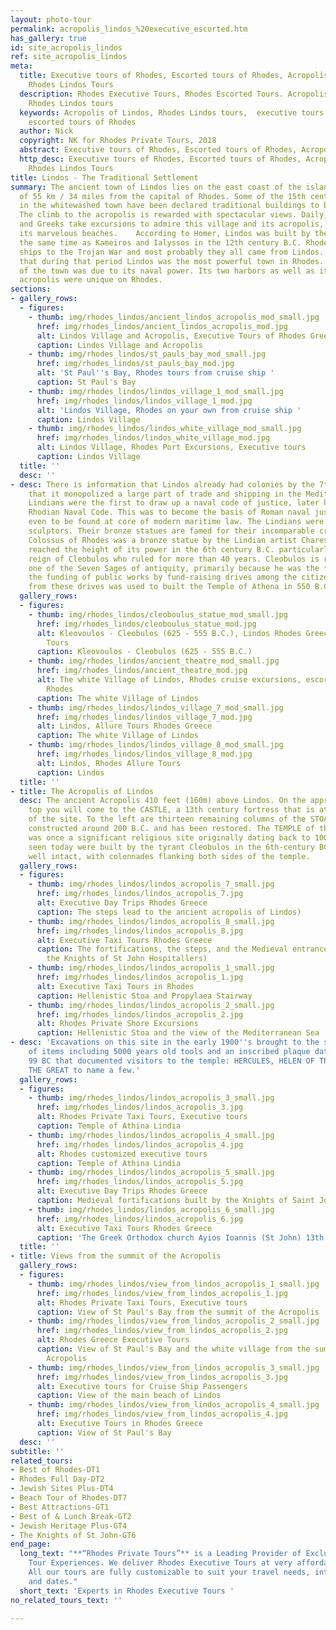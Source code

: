 ```yaml
---
layout: photo-tour
permalink: acropolis_lindos_%20executive_escorted.htm
has_gallery: true
id: site_acropolis_lindos
ref: site_acropolis_lindos
meta:
  title: Executive tours of Rhodes, Escorted tours of Rhodes, Acropolis of Lindos,
    Rhodes Lindos Tours
  description: Rhodes Executive Tours, Rhodes Escorted Tours. Acropolis of Lindos,
    Rhodes Lindos tours
  keywords: Acropolis of Lindos, Rhodes Lindos tours,  executive tours of Rhodes,
    escorted tours of Rhodes
  author: Nick
  copyright: NK for Rhodes Private Tours, 2018
  abstract: Executive tours of Rhodes, Escorted tours of Rhodes, Acropolis of Lindos
  http_desc: Executive tours of Rhodes, Escorted tours of Rhodes, Acropolis of Lindos,
    Rhodes Lindos Tours
title: Lindos - The Traditional Settlement
summary: The ancient town of Lindos lies on the east coast of the island at a distance
  of 55 km / 34 miles from the capital of Rhodes. Some of the 15th century structures
  in the whitewashed town have been declared traditional buildings to be preserved.
  The climb to the acropolis is rewarded with spectacular views. Daily, foreigners
  and Greeks take excursions to admire this village and its acropolis, and swim at
  its marvelous beaches.    According to Homer, Lindos was built by the Dorians at
  the same time as Kameiros and Ialyssos in the 12th century B.C. Rhodes sent nine
  ships to the Trojan War and most probably they all came from Lindos. This fact shows
  that during that period Lindos was the most powerful town in Rhodes. The development
  of the town was due to its naval power. Its two harbors as well as it impregnable
  acropolis were unique on Rhodes.
sections:
- gallery_rows:
  - figures:
    - thumb: img/rhodes_lindos/ancient_lindos_acropolis_mod_small.jpg
      href: img/rhodes_lindos/ancient_lindos_acropolis_mod.jpg
      alt: Lindos Village and Acropolis, Executive Tours of Rhodes Greece
      caption: Lindos Village and Acropolis
    - thumb: img/rhodes_lindos/st_pauls_bay_mod_small.jpg
      href: img/rhodes_lindos/st_pauls_bay_mod.jpg
      alt: 'St Paul''s Bay, Rhodes tours from cruise ship '
      caption: St Paul's Bay
    - thumb: img/rhodes_lindos/lindos_village_1_mod_small.jpg
      href: img/rhodes_lindos/lindos_village_1_mod.jpg
      alt: 'Lindos Village, Rhodes on your own from cruise ship '
      caption: Lindos Village
    - thumb: img/rhodes_lindos/lindos_white_village_mod_small.jpg
      href: img/rhodes_lindos/lindos_white_village_mod.jpg
      alt: Lindos Village, Rhodes Port Excursions, Executive tours
      caption: Lindos Village
  title: ''
  desc: ''
- desc: There is information that Lindos already had colonies by the 7th century and
    that it monopolized a large part of trade and shipping in the Mediterranean. The
    Lindians were the first to draw up a naval code of justice, later known as the
    Rhodian Naval Code. This was to become the basis of Roman naval justice and is
    even to be found at core of modern maritime law. The Lindians were also great
    sculptors. Their bronze statues are famed for their incomparable craft. The famous
    Colossus of Rhodes was a bronze statue by the Lindian artist Chares. The town
    reached the height of its power in the 6th century B.C. particularly during the
    reign of Cleobulos who ruled for more than 40 years. Cleobulos is regarded as
    one of the Seven Sages of antiquity, primarily because he was the first to support
    the funding of public works by fund-raising drives among the citizens. The money
    from these drives was used to built the Temple of Athena in 550 B.C.
  gallery_rows:
  - figures:
    - thumb: img/rhodes_lindos/cleoboulus_statue_mod_small.jpg
      href: img/rhodes_lindos/cleoboulus_statue_mod.jpg
      alt: Kleovoulos - Cleobulos (625 - 555 B.C.), Lindos Rhodes Greece Escorted
        Tours
      caption: Kleovoulos - Cleobulos (625 - 555 B.C.)
    - thumb: img/rhodes_lindos/ancient_theatre_mod_small.jpg
      href: img/rhodes_lindos/ancient_theatre_mod.jpg
      alt: The white Village of Lindos, Rhodes cruise excursions, escorted tours of
        Rhodes
      caption: The white Village of Lindos
    - thumb: img/rhodes_lindos/lindos_village_7_mod_small.jpg
      href: img/rhodes_lindos/lindos_village_7_mod.jpg
      alt: Lindos, Allure Tours Rhodes Greece
      caption: The white Village of Lindos
    - thumb: img/rhodes_lindos/lindos_village_8_mod_small.jpg
      href: img/rhodes_lindos/lindos_village_8_mod.jpg
      alt: Lindos, Rhodes Allure Tours
      caption: Lindos
  title: ''
- title: The Acropolis of Lindos
  desc: The ancient Acropolis 410 feet (160m) above Lindos. On the approach to the
    top you will come to the CASTLE, a 13th century fortress that is at the entrance
    of the site. To the left are thirteen remaining columns of the STOA which was
    constructed around 200 B.C. and has been restored. The TEMPLE of the LINDIAN ATHENA
    was once a significant religious site originally dating back to 100 BC. The remnants
    seen today were built by the tyrant Cleobulos in the 6th-century BC and are remarkably
    well intact, with colonnades flanking both sides of the temple.
  gallery_rows:
  - figures:
    - thumb: img/rhodes_lindos/lindos_acropolis_7_small.jpg
      href: img/rhodes_lindos/lindos_acropolis_7.jpg
      alt: Executive Day Trips Rhodes Greece
      caption: The steps lead to the ancient acropolis of Lindos)
    - thumb: img/rhodes_lindos/lindos_acropolis_8_small.jpg
      href: img/rhodes_lindos/lindos_acropolis_8.jpg
      alt: Executive Taxi Tours Rhodes Greece
      caption: The fortifications, the steps, and the Medieval entrance (built by
        the Knights of St John Hospitallers)
    - thumb: img/rhodes_lindos/lindos_acropolis_1_small.jpg
      href: img/rhodes_lindos/lindos_acropolis_1.jpg
      alt: Executive Taxi Tours in Rhodes
      caption: Hellenistic Stoa and Propylaea Stairway
    - thumb: img/rhodes_lindos/lindos_acropolis_2_small.jpg
      href: img/rhodes_lindos/lindos_acropolis_2.jpg
      alt: Rhodes Private Shore Excursions
      caption: Hellenistic Stoa and the view of the Mediterranean Sea
- desc: 'Excavations on this site in the early 1900''s brought to the surface a variety
    of items including 5000 years old tools and an inscribed plaque dating back to
    99 BC that documented visitors to the temple: HERCULES, HELEN OF TROY and ALEXANDER
    THE GREAT to name a few.'
  gallery_rows:
  - figures:
    - thumb: img/rhodes_lindos/lindos_acropolis_3_small.jpg
      href: img/rhodes_lindos/lindos_acropolis_3.jpg
      alt: Rhodes Private Taxi Tours, Executive tours
      caption: Temple of Athina Lindia
    - thumb: img/rhodes_lindos/lindos_acropolis_4_small.jpg
      href: img/rhodes_lindos/lindos_acropolis_4.jpg
      alt: Rhodes customized executive tours
      caption: Temple of Athina Lindia
    - thumb: img/rhodes_lindos/lindos_acropolis_5_small.jpg
      href: img/rhodes_lindos/lindos_acropolis_5.jpg
      alt: Executive Day Trips Rhodes Greece
      caption: Medieval fortifications built by the Knights of Saint John Hospitallers
    - thumb: img/rhodes_lindos/lindos_acropolis_6_small.jpg
      href: img/rhodes_lindos/lindos_acropolis_6.jpg
      alt: Executive Taxi Tours Rhodes Greece
      caption: 'The Greek Orthodox church Ayios Ioannis (St John) 13th – 14th century '
  title: ''
- title: Views from the summit of the Acropolis
  gallery_rows:
  - figures:
    - thumb: img/rhodes_lindos/view_from_lindos_acropolis_1_small.jpg
      href: img/rhodes_lindos/view_from_lindos_acropolis_1.jpg
      alt: Rhodes Private Taxi Tours, Executive tours
      caption: View of St Paul's Bay from the summit of the Acropolis
    - thumb: img/rhodes_lindos/view_from_lindos_acropolis_2_small.jpg
      href: img/rhodes_lindos/view_from_lindos_acropolis_2.jpg
      alt: Rhodes Greece Executive Tours
      caption: View of St Paul's Bay and the white village from the summit of the
        Acropolis
    - thumb: img/rhodes_lindos/view_from_lindos_acropolis_3_small.jpg
      href: img/rhodes_lindos/view_from_lindos_acropolis_3.jpg
      alt: Executive tours for Cruise Ship Passengers
      caption: View of the main beach of Lindos
    - thumb: img/rhodes_lindos/view_from_lindos_acropolis_4_small.jpg
      href: img/rhodes_lindos/view_from_lindos_acropolis_4.jpg
      alt: Executive Tours in Rhodes Greece
      caption: View of St Paul's Bay
  desc: ''
subtitle: ''
related_tours:
- Best of Rhodes-DT1
- Rhodes Full Day-DT2
- Jewish Sites Plus-DT4
- Beach Tour of Rhodes-DT7
- Best Attractions-GT1
- Best of & Lunch Break-GT2
- Jewish Heritage Plus-GT4
- The Knights of St John-GT6
end_page:
  long_text: "**“Rhodes Private Tours”** is a Leading Provider of Exclusive and Personalized
    Tour Experiences. We deliver Rhodes Executive Tours at very affordable rates.
    All our tours are fully customizable to suit your travel needs, interests, schedules,
    and dates."
  short_text: 'Experts in Rhodes Executive Tours '
no_related_tours_text: ''

---
```

